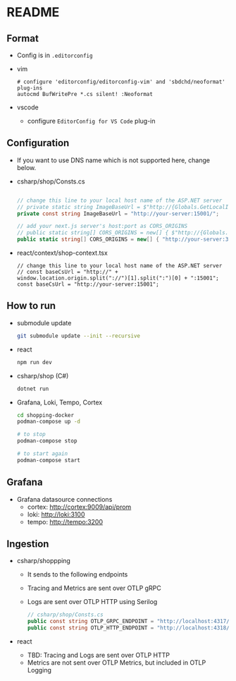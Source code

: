 # README

## Format

* Config is in `.editorconfig`
* vim

    ```text
    # configure 'editorconfig/editorconfig-vim' and 'sbdchd/neoformat' plug-ins
    autocmd BufWritePre *.cs silent! :Neoformat
    ```

* vscode
  * configure `EditorConfig for VS Code` plug-in

## Configuration

* If you want to use DNS name which is not supported here, change below.

* csharp/shop/Consts.cs

    ```cs

    // change this line to your local host name of the ASP.NET server
    // private static string ImageBaseUrl = $"http://{Globals.GetLocalIPAddress()}:15001/";
    private const string ImageBaseUrl = "http://your-server:15001/";

    // add your next.js server's host:port as CORS_ORIGINS
    // public static string[] CORS_ORIGINS = new[] { $"http://{Globals.GetLocalIPAddress()}:3000", "http://localhost:3000" };
    public static string[] CORS_ORIGINS = new[] { "http://your-server:3000", "http://localhost:3000" };
    ```

* react/context/shop-context.tsx

    ```tsx
    // change this line to your local host name of the ASP.NET server
    // const baseCsUrl = "http://" + window.location.origin.split("://")[1].split(":")[0] + ":15001";
    const baseCsUrl = "http://your-server:15001";
    ```

## How to run

* submodule update

    ```sh
    git submodule update --init --recursive
    ```

* react

    ```sh
    npm run dev
    ```

* csharp/shop (C#)

    ```sh
    dotnet run
    ```

* Grafana, Loki, Tempo, Cortex

    ```sh
    cd shopping-docker
    podman-compose up -d

    # to stop
    podman-compose stop

    # to start again
    podman-compose start
    ```

## Grafana

* Grafana datasource connections
  * cortex: <http://cortex:9009/api/prom>
  * loki: <http://loki:3100>
  * tempo: <http://tempo:3200>

## Ingestion

* csharp/shoppping
  * It sends to the following endpoints
  * Tracing and Metrics are sent over OTLP gRPC
  * Logs are sent over OTLP HTTP using Serilog

    ```cs
    // csharp/shop/Consts.cs
    public const string OTLP_GRPC_ENDPOINT = "http://localhost:4317/";
    public const string OTLP_HTTP_ENDPOINT = "http://localhost:4318/";

    ```

* react
  * TBD: Tracing and Logs are sent over OTLP HTTP
  * Metrics are not sent over OTLP Metrics, but included in OTLP Logging
